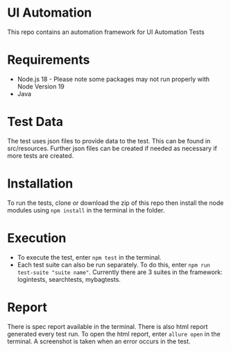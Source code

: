 # UI Automation
This repo contains an automation framework for UI Automation Tests

# Requirements
* Node.js 18 - Please note some packages may not run properly with Node Version 19
* Java

# Test Data
The test uses json files to provide data to the test. This can be found in src/resources. Further json files can be created if needed as necessary if more tests are created.

# Installation
To run the tests, clone or download the zip of this repo then install the node modules using ```npm install``` in the terminal in the folder. 

# Execution
* To execute the test, enter ```npm test``` in the terminal. 
* Each test suite can also be run separately. To do this, enter ```npm run test-suite "suite name"```. Currently there are 3 suites in the framework: logintests, searchtests, mybagtests.

# Report
There is spec report available in the terminal.
There is also html report generated every test run. To open the html report, enter ```allure open``` in the terminal. A screenshot is taken when an error occurs in the test.
